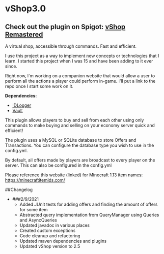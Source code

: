 # vShop3.0
## Check out the plugin on Spigot: [vShop Remastered](https://www.spigotmc.org/resources/vshop-remastered.62508/)

A virtual shop, accessible through commands. Fast and efficient.

I use this project as a way to implement new concepts or technologies that I learn. I started this project when I was 15 and have been adding to it ever since.

Right now, I'm working on a companion website that would allow a user to perform all the actions a player could perform in-game. I'll put a link to the repo once I start some work on it.

**Dependencies:**
  - [IDLogger](https://github.com/arif-banai/IDLogger)
  - [Vault](https://www.spigotmc.org/resources/vault.34315/)

This plugin allows players to buy and sell from each other using only commands to make buying and selling on your 
economy server quick and efficient!

The plugin uses a MySQL or SQLite database to store Offers and Transactions. You can configure the database type you 
wish to use in the config.yml.

By default, all offers made by players are broadcast to every player on the server. 
This can also be configured in the config.yml

Please reference this website (linked) for Minecraft 1.13 item names: https://minecraftitemids.com/

##Changelog

- ###2/9/2021
    - Added JUnit tests for adding offers and finding the amount of offers for some item
    - Abstracted query implementation from QueryManager using Queries and AsyncQueries 
    - Updated javadoc in various places
    - Created custom exceptions
    - Code cleanup and refactoring
    - Updated maven dependencies and plugins
    - Updated vShop version to 2.5